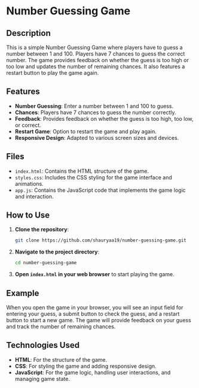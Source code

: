 # Number Guessing Game

## Description

This is a simple Number Guessing Game where players have to guess a number between 1 and 100. Players have 7 chances to guess the correct number. The game provides feedback on whether the guess is too high or too low and updates the number of remaining chances. It also features a restart button to play the game again.

## Features

- **Number Guessing**: Enter a number between 1 and 100 to guess.
- **Chances**: Players have 7 chances to guess the number correctly.
- **Feedback**: Provides feedback on whether the guess is too high, too low, or correct.
- **Restart Game**: Option to restart the game and play again.
- **Responsive Design**: Adapted to various screen sizes and devices.

## Files

- `index.html`: Contains the HTML structure of the game.
- `styles.css`: Includes the CSS styling for the game interface and animations.
- `app.js`: Contains the JavaScript code that implements the game logic and interaction.

## How to Use

1. **Clone the repository**:
    ```bash
    git clone https://github.com/shauryaa19/number-guessing-game.git
    ```
2. **Navigate to the project directory**:
    ```bash
    cd number-guessing-game
    ```
3. **Open `index.html` in your web browser** to start playing the game.

## Example

When you open the game in your browser, you will see an input field for entering your guess, a submit button to check the guess, and a restart button to start a new game. The game will provide feedback on your guess and track the number of remaining chances.

## Technologies Used

- **HTML**: For the structure of the game.
- **CSS**: For styling the game and adding responsive design.
- **JavaScript**: For the game logic, handling user interactions, and managing game state.


